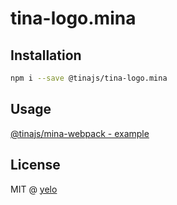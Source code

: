 # tina-logo.mina

## Installation
```bash
npm i --save @tinajs/tina-logo.mina
```

## Usage
[@tinajs/mina-webpack - example](https://github.com/tinajs/mina-webpack/example:)

## License
MIT @ [yelo](https://github.com/imyelo)
